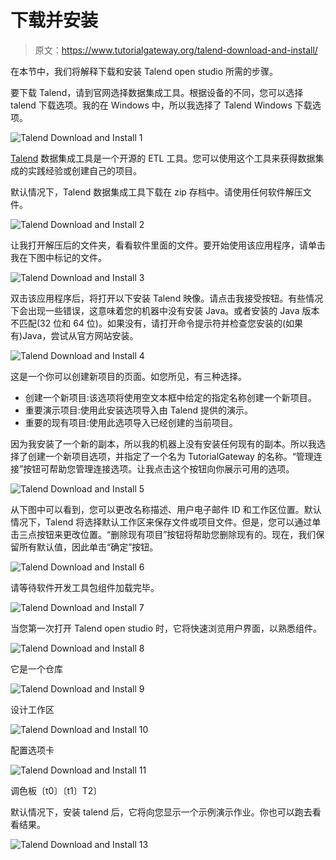 # 下载并安装

> 原文：<https://www.tutorialgateway.org/talend-download-and-install/>

在本节中，我们将解释下载和安装 Talend open studio 所需的步骤。

要下载 Talend，请到官网选择数据集成工具。根据设备的不同，您可以选择 talend 下载选项。我的在 Windows 中，所以我选择了 Talend Windows 下载选项。

![Talend Download and Install 1](img/c491078221630bff2ae4626346a941ca.png)

[Talend](https://www.tutorialgateway.org/talend-tutorial/) 数据集成工具是一个开源的 ETL 工具。您可以使用这个工具来获得数据集成的实践经验或创建自己的项目。

默认情况下，Talend 数据集成工具下载在 zip 存档中。请使用任何软件解压文件。

![Talend Download and Install 2](img/3fca0caa9724de5a714c00433230c603.png)

让我打开解压后的文件夹，看看软件里面的文件。要开始使用该应用程序，请单击我在下图中标记的文件。

![Talend Download and Install 3](img/2c741907ddce12b48075851deab3d0b0.png)

双击该应用程序后，将打开以下安装 Talend 映像。请点击我接受按钮。有些情况下会出现一些错误，这意味着您的机器中没有安装 Java。或者安装的 Java 版本不匹配(32 位和 64 位)。如果没有，请打开命令提示符并检查您安装的(如果有)Java，尝试从官方网站安装。

![Talend Download and Install 4](img/f1c89d829be5f31dba0690fbe9b4bc27.png)

这是一个你可以创建新项目的页面。如您所见，有三种选择。

*   创建一个新项目:该选项将使用空文本框中给定的指定名称创建一个新项目。
*   重要演示项目:使用此安装选项导入由 Talend 提供的演示。
*   重要的现有项目:使用此选项导入已经创建的当前项目。

因为我安装了一个新的副本，所以我的机器上没有安装任何现有的副本。所以我选择了创建一个新项目选项，并指定了一个名为 TutorialGateway 的名称。“管理连接”按钮可帮助您管理连接选项。让我点击这个按钮向你展示可用的选项。

![Talend Download and Install 5](img/a7d71e01c487adb4eb42a946ab62b149.png)

从下图中可以看到，您可以更改名称描述、用户电子邮件 ID 和工作区位置。默认情况下，Talend 将选择默认工作区来保存文件或项目文件。但是，您可以通过单击三点按钮来更改位置。“删除现有项目”按钮将帮助您删除现有的。现在，我们保留所有默认值，因此单击“确定”按钮。

![Talend Download and Install 6](img/955b153aaf3b86dd1bf74579ed81c7eb.png)

请等待软件开发工具包组件加载完毕。

![Talend Download and Install 7](img/78ea7f14873df6a9b26a49b70d06d676.png)

当您第一次打开 Talend open studio 时，它将快速浏览用户界面，以熟悉组件。

![Talend Download and Install 8](img/d8cc18dadecb7e76ab3239af2a97cccf.png)

它是一个仓库

![Talend Download and Install 9](img/ec56e295a30d11164b132aa7ffd58d5e.png)

设计工作区

![Talend Download and Install 10](img/0fa452f82dcf22968264680854495223.png)

配置选项卡

![Talend Download and Install 11](img/c5cd79668052ae39596fb60c492759f5.png)

调色板〔t0〕〔t1〕T2〕

默认情况下，安装 talend 后，它将向您显示一个示例演示作业。你也可以跑去看看结果。

![Talend Download and Install 13](img/73f7a6cf688874371662fd33447ae2dc.png)